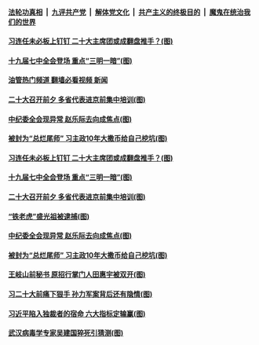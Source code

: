####  [法轮功真相](../../../../basic/blob/master/README.md?t=10092201) &nbsp;|&nbsp; [九评共产党](../../../../9ping.md/blob/master/README.md?t=10092201) &nbsp;|&nbsp; [解体党文化](../../../../jtdwh.md/blob/master/README.md?t=10092201)  &nbsp;|&nbsp; [共产主义的终极目的](../../../../gczydzjmd.md/blob/master/README.md?t=10092201) &nbsp;|&nbsp; [魔鬼在统治我们的世界](../../../../mgztzwmdsj.md/blob/master/README.md?t=10092201) 

#### [习连任未必板上钉钉 二十大主席团或成翻盘推手？(图)](../pages/p2/1018673.md?t=10092201) 

#### [十九届七中全会登场 重点“三明一暗”(图)](../pages/p2/1018704.md?t=10092201) 

#### [油管热门频道 翻墙必看视频 新闻](http://209.250.226.216:81/youtube.html?10092201)

#### [二十大召开前夕 多省代表进京前集中培训(图)](../pages/p2/1018702.md?t=10092201) 

#### [中纪委全会现异常 赵乐际去向成焦点(图)](../pages/p2/1018603.md?t=10092201) 

#### [被封为“总烂尾师” 习主政10年大撒币给自己挖坑(图)](../pages/p2/1018594.md?t=10092201) 


#### [习连任未必板上钉钉 二十大主席团或成翻盘推手？(图)](../pages/p2/1018673.md?t=10092201) 

#### [十九届七中全会登场 重点“三明一暗”(图)](../pages/p2/1018704.md?t=10092201) 

#### [二十大召开前夕 多省代表进京前集中培训(图)](../pages/p2/1018702.md?t=10092201) 


#### [“铁老虎”盛光祖被逮捕(图)](../pages/p2/1018666.md?t=10092201) 

#### [中纪委全会现异常 赵乐际去向成焦点(图)](../pages/p2/1018603.md?t=10092201) 

#### [被封为“总烂尾师” 习主政10年大撒币给自己挖坑(图)](../pages/p2/1018594.md?t=10092201) 



#### [王岐山前秘书 原招行掌门人田惠宇被双开(图)](../pages/p2/1018613.md?t=10092201) 




#### [习二十大前痛下狠手 孙力军案背后还有隐情(图)](../pages/p2/1018534.md?t=10092201) 


#### [习近平陷入独裁者的宿命 六大指标定输赢(图)](../pages/p2/1018499.md?t=10092201) 




#### [武汉病毒学专家吴建国猝死引猜测(图)](../pages/p2/1018505.md?t=10092201) 

<img src='http://gfw-breaker.win/goodnews/indexes/p2.md' width='0px' height='0px'/>
